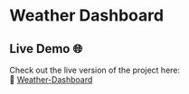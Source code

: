 # Weather Dashboard

## Live Demo 🌐

Check out the live version of the project here:  
🔗 [Weather-Dashboard](https://weather-dashboard-786.netlify.app)
